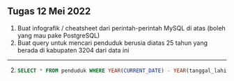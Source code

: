 ## Tugas 12 Mei 2022
1. Buat infografik / cheatsheet dari perintah-perintah MySQL di atas (boleh yang mau pake PostgreSQL)
2. Buat query untuk mencari penduduk berusia diatas 25 tahun yang berada di kabupaten 3204 dari data ini
---
2. ``` sql
   SELECT * FROM penduduk WHERE YEAR(CURRENT_DATE) - YEAR(tanggal_lahir) > 25 && kode_kabupaten = '3204';
   ```
